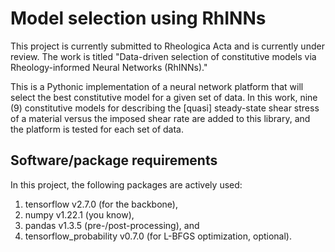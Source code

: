 # Model selection using RhINNs
This project is currently submitted to Rheologica Acta and is currently under review. The work is titled "Data-driven selection of constitutive models via Rheology-informed Neural Networks (RhINNs)."

This is a Pythonic implementation of a neural network platform that will select the best constitutive model for a given set of data. In this work, nine (9) constitutive models for describing the [quasi] steady-state shear stress of a material versus the imposed shear rate are added to this library, and the platform is tested for each set of data.

## Software/package requirements
In this project, the following packages are actively used:
1. tensorflow v2.7.0 (for the backbone),
2. numpy v1.22.1 (you know),
3. pandas v1.3.5 (pre-/post-processing), and
4. tensorflow_probability v0.7.0 (for L-BFGS optimization, optional). 
